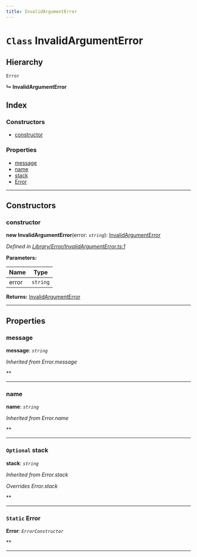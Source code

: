 ```yaml
---
title: InvalidArgumentError
---
```


# `Class` InvalidArgumentError

## Hierarchy

 `Error`

**↳ InvalidArgumentError**

## Index

### Constructors

* [constructor](invalidargumenterror#constructor)

### Properties

* [message](invalidargumenterror#message)
* [name](invalidargumenterror#name)
* [stack](invalidargumenterror#stack)
* [Error](invalidargumenterror#error)

---

## Constructors

<a id="constructor"></a>

###  constructor

**new InvalidArgumentError**(error: *`string`*): [InvalidArgumentError](invalidargumenterror)

*Defined in [Library/Error/InvalidArgumentError.ts:1](https://github.com/SpoonX/stix/blob/88d2215/src/Library/Error/InvalidArgumentError.ts#L1)*

**Parameters:**

| Name | Type |
| ------ | ------ |
| error | `string` |

**Returns:** [InvalidArgumentError](invalidargumenterror)

___

## Properties

<a id="message"></a>

###  message

**message**: *`string`*

*Inherited from Error.message*

**

___
<a id="name"></a>

###  name

**name**: *`string`*

*Inherited from Error.name*

**

___
<a id="stack"></a>

### `Optional` stack

**stack**: *`string`*

*Inherited from Error.stack*

*Overrides Error.stack*

**

___
<a id="error"></a>

### `Static` Error

**Error**: *`ErrorConstructor`*

**

___

